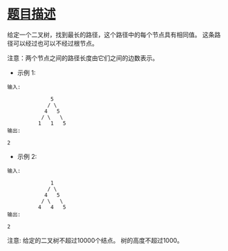 # [题目描述](https://leetcode-cn.com/problems/longest-univalue-path/)
给定一个二叉树，找到最长的路径，这个路径中的每个节点具有相同值。 这条路径可以经过也可以不经过根节点。

注意：两个节点之间的路径长度由它们之间的边数表示。

- 示例 1:
```text
输入:

              5
             / \
            4   5
           / \   \
          1   1   5
输出:

2
```

- 示例 2:
```
输入:

              1
             / \
            4   5
           / \   \
          4   4   5
输出:

2
```
注意: 给定的二叉树不超过10000个结点。 树的高度不超过1000。
